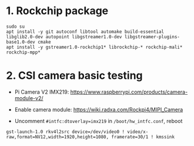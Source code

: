 # 1. Rockchip package
```
sudo su
apt install -y git autoconf libtool automake build-essential libglib2.0-dev autopoint libgstreamer1.0-dev libgstreamer-plugins-base1.0-dev cmake
apt install -y gstreamer1.0-rockchip1* librockchip-* rockchip-mali* rockchip-mpp*
```

# 2. CSI camera basic testing
- Pi Camera V2 IMX219: https://www.raspberrypi.com/products/camera-module-v2/
- Enable camera module: https://wiki.radxa.com/Rockpi4/MIPI_Camera

- Uncomment `#intfc:dtoverlay=imx219` in `/boot/hw_intfc.conf`, reboot
```
gst-launch-1.0 rkv4l2src device=/dev/video0 ! video/x-raw,format=NV12,width=1920,height=1080, framerate=30/1 ! kmssink
```